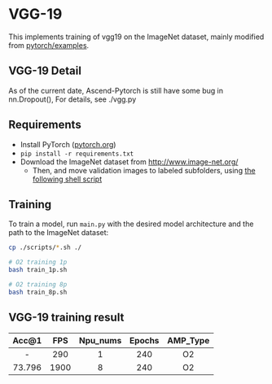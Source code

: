 # VGG-19

This implements training of vgg19 on the ImageNet dataset, mainly modified from [pytorch/examples](https://github.com/pytorch/examples/tree/master/imagenet).

## VGG-19 Detail

As of the current date, Ascend-Pytorch is still have some bug in nn.Dropout(), For details, see ./vgg.py


## Requirements

- Install PyTorch ([pytorch.org](http://pytorch.org))
- `pip install -r requirements.txt`
- Download the ImageNet dataset from http://www.image-net.org/
    - Then, and move validation images to labeled subfolders, using [the following shell script](https://raw.githubusercontent.com/soumith/imagenetloader.torch/master/valprep.sh)

## Training

To train a model, run `main.py` with the desired model architecture and the path to the ImageNet dataset:

```bash
cp ./scripts/*.sh ./

# O2 training 1p
bash train_1p.sh

# O2 training 8p
bash train_8p.sh
```

## VGG-19 training result

| Acc@1    | FPS       | Npu_nums | Epochs   | AMP_Type |
| :------: | :------:  | :------: | :------: | :------: |
| -        | 290       | 1        | 240      | O2       |
| 73.796   | 1900      | 8        | 240      | O2       |
